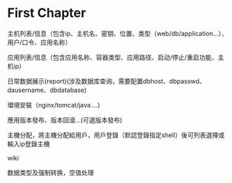# First Chapter

主机列表/信息（包含ip、主机名、密钥、位置、类型（web/db/application...）、用户/口令、应用名称）

应用列表/信息（包含应用名称、容器类型、应用路径、启动/停止/重启功能、主机ip）

日常数据展示\(report\)\(涉及数据库查询，需要配置dbhost、dbpasswd、dausername、dbdatabase\)

環境安裝（nginx/tomcat/java....\)

應用版本發布、版本回滾...\(可選版本發布\)

主機分配，將主機分配給用戶，用戶登錄（默認登錄指定shell）後可列表選擇或輸入ip登錄主機

wiki

数据类型及强制转换，空值处理

